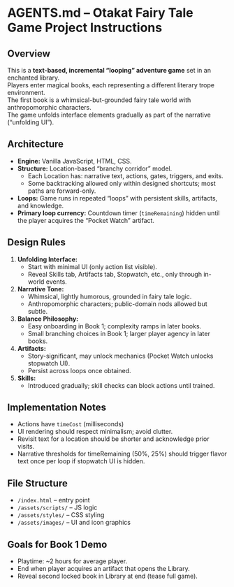 # AGENTS.md – Otakat Fairy Tale Game Project Instructions

## Overview
This is a **text-based, incremental “looping” adventure game** set in an enchanted library.  
Players enter magical books, each representing a different literary trope environment.  
The first book is a whimsical-but-grounded fairy tale world with anthropomorphic characters.  
The game unfolds interface elements gradually as part of the narrative (“unfolding UI”).

## Architecture
- **Engine:** Vanilla JavaScript, HTML, CSS.
- **Structure:** Location-based “branchy corridor” model.
  - Each Location has: narrative text, actions, gates, triggers, and exits.
  - Some backtracking allowed only within designed shortcuts; most paths are forward-only.
- **Loops:** Game runs in repeated “loops” with persistent skills, artifacts, and knowledge.
- **Primary loop currency:** Countdown timer (`timeRemaining`) hidden until the player acquires the “Pocket Watch” artifact.

## Design Rules
1. **Unfolding Interface:**
   - Start with minimal UI (only action list visible).
   - Reveal Skills tab, Artifacts tab, Stopwatch, etc., only through in-world events.
2. **Narrative Tone:**
   - Whimsical, lightly humorous, grounded in fairy tale logic.
   - Anthropomorphic characters; public-domain nods allowed but subtle.
3. **Balance Philosophy:**
   - Easy onboarding in Book 1; complexity ramps in later books.
   - Small branching choices in Book 1; larger player agency in later books.
4. **Artifacts:**
   - Story-significant, may unlock mechanics (Pocket Watch unlocks stopwatch UI).
   - Persist across loops once obtained.
5. **Skills:**
   - Introduced gradually; skill checks can block actions until trained.

## Implementation Notes
- Actions have `timeCost` (milliseconds)
- UI rendering should respect minimalism; avoid clutter.
- Revisit text for a location should be shorter and acknowledge prior visits.
- Narrative thresholds for timeRemaining (50%, 25%) should trigger flavor text once per loop if stopwatch UI is hidden.

## File Structure
- `/index.html` – entry point
- `/assets/scripts/` – JS logic
- `/assets/styles/` – CSS styling
- `/assets/images/` – UI and icon graphics

## Goals for Book 1 Demo
- Playtime: ~2 hours for average player.
- End when player acquires an artifact that opens the Library.
- Reveal second locked book in Library at end (tease full game).
